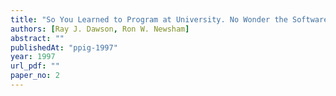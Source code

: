 ```yaml
---
title: "So You Learned to Program at University. No Wonder the Software is Late"
authors: [Ray J. Dawson, Ron W. Newsham]
abstract: ""
publishedAt: "ppig-1997"
year: 1997
url_pdf: ""
paper_no: 2
---
```

